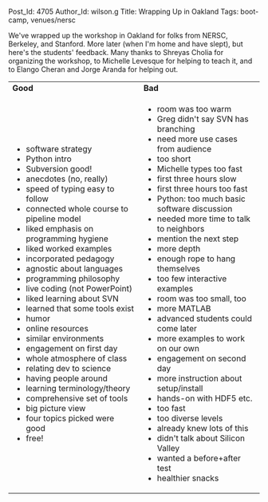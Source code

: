 Post_Id: 4705
Author_Id: wilson.g
Title: Wrapping Up in Oakland
Tags: boot-camp, venues/nersc

<p>We've wrapped up the workshop in Oakland for folks from NERSC, Berkeley, and Stanford. More later (when I'm home and have slept), but here's the students' feedback. Many thanks to Shreyas Cholia for organizing the workshop, to Michelle Levesque for helping to teach it, and to Elango Cheran and Jorge Aranda for helping out.</p>
<table>
<tbody>
<tr>
<td><strong>Good</strong></td>
<td><strong>Bad</strong></td>
</tr>
<tr>
<td>
<ul>
<li>software strategy</li>
<li>Python intro</li>
<li>Subversion good!</li>
<li>anecdotes (no, really)</li>
<li>speed of typing easy to follow</li>
<li>connected whole course to pipeline model</li>
<li>liked emphasis on programming hygiene</li>
<li>liked worked examples</li>
<li>incorporated pedagogy</li>
<li>agnostic about languages</li>
<li>programming philosophy</li>
<li>live coding (not PowerPoint)</li>
<li>liked learning about SVN</li>
<li>learned that some tools exist</li>
<li>humor</li>
<li>online resources</li>
<li>similar environments</li>
<li>engagement on first day</li>
<li>whole atmosphere of class</li>
<li>relating dev to science</li>
<li>having people around</li>
<li>learning terminology/theory</li>
<li>comprehensive set of tools</li>
<li>big picture view</li>
<li>four topics picked were good</li>
<li>free!</li>
</ul>
</td>
<td>
<ul>
<li>room was too warm</li>
<li>Greg didn't say SVN has branching</li>
<li>need more use cases from audience</li>
<li>too short</li>
<li>Michelle types too fast</li>
<li>first three hours slow</li>
<li>first three hours too fast</li>
<li>Python: too much basic software discussion</li>
<li>needed more time to talk to neighbors</li>
<li>mention the next step</li>
<li>more depth</li>
<li>enough rope to hang themselves</li>
<li>too few interactive examples</li>
<li>room was too small, too</li>
<li>more MATLAB</li>
<li>advanced students could come later</li>
<li>more examples to work on our own</li>
<li>engagement on second day</li>
<li>more instruction about setup/install</li>
<li>hands-on with HDF5 etc.</li>
<li>too fast</li>
<li>too diverse levels</li>
<li>already knew lots of this</li>
<li>didn't talk about Silicon Valley</li>
<li>wanted a before+after test</li>
<li>healthier snacks</li>
</ul>
</td>
</tr>
</tbody>
</table>
